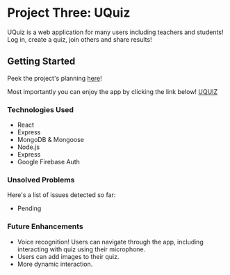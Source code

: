 # Project Three: UQuiz

UQuiz is a web application for many users including teachers and students! Log in, create a quiz, join others and share results!

## Getting Started
Peek the project's planning [here](https://trello.com/b/3TvLAkJE/project-3-quiz-app)! 

Most importantly you can enjoy the app by clicking the link below!
[UQUIZ]()

### Technologies Used
- React
- Express
- MongoDB & Mongoose
- Node.js
- Express
- Google Firebase Auth

### Unsolved Problems
Here's a list of issues detected so far:
- Pending

### Future Enhancements
- Voice recognition! Users can navigate through the app, including interacting with quiz using their microphone.
- Users can add images to their quiz. 
- More dynamic interaction.
